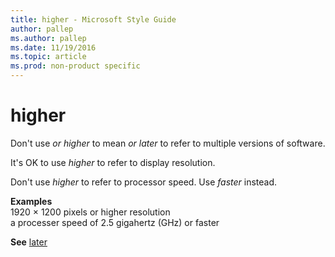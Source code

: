 ```yaml
---
title: higher - Microsoft Style Guide
author: pallep
ms.author: pallep
ms.date: 11/19/2016
ms.topic: article
ms.prod: non-product specific
---
```


# higher

Don't use *or higher* to mean *or later* to refer to multiple versions of software.

It's OK to use *higher* to refer to display resolution. 

Don't use *higher* to refer to processor speed. Use *faster* instead.

**Examples**  
1920 × 1200 pixels or higher resolution  
a processer speed of 2.5 gigahertz (GHz) or faster

**See** [later](/style-guide/a-z-word-list-term-collections/l/later)
